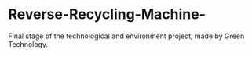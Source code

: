 # Reverse-Recycling-Machine-
Final stage of the technological and environment project, made by Green Technology.   
